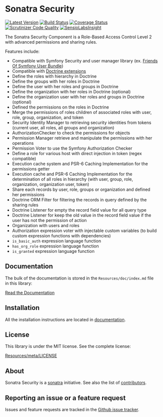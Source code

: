 Sonatra Security
================

[![Latest Version](https://img.shields.io/packagist/v/sonatra/security.svg)](https://packagist.org/packages/sonatra/security)
[![Build Status](https://img.shields.io/travis/sonatra/sonatra-security/master.svg)](https://travis-ci.org/sonatra/sonatra-security)
[![Coverage Status](https://img.shields.io/coveralls/sonatra/sonatra-security/master.svg)](https://coveralls.io/r/sonatra/sonatra-security?branch=master)
[![Scrutinizer Code Quality](https://img.shields.io/scrutinizer/g/sonatra/sonatra-security/master.svg)](https://scrutinizer-ci.com/g/sonatra/sonatra-security?branch=master)
[![SensioLabsInsight](https://img.shields.io/sensiolabs/i/6951c069-4ec4-4cfa-a3b9-281085553fdb.svg)](https://insight.sensiolabs.com/projects/6951c069-4ec4-4cfa-a3b9-281085553fdb)

The Sonatra Security Component is a Role-Based Access Control Level 2 with advanced permissions
and sharing rules.

Features include:

- Compatible with Symfony Security and user manager library (ex. [Friends Of Symfony User Bundle](https://github.com/FriendsOfSymfony/FOSUserBundle))
- Compatible with [Doctrine extensions](https://github.com/Atlantic18/DoctrineExtensions)
- Define the roles with hierarchy in Doctrine
- Define the groups with her roles in Doctrine
- Define the user with her roles and groups in Doctrine
- Define the organization with her roles in Doctrine (optional)
- Define the organization user with her roles and groups in Doctrine (optional)
- Defined the permissions on the roles in Doctrine
- Merge the permissions of roles children of associated roles with user, role, group, organization, and token
- Security Identity Manager to retrieving security identities from tokens (current user,
  all roles, all groups and organization)
- AuthorizationChecker to check the permissions for objects
- Permission Manager retrieve and manipulate the permissions with her operations
- Permission Voter to use the Symfony Authorization Checker
- Define a role for various host with direct injection in token (regex compatible)
- Execution cache system and PSR-6 Caching Implementation for the permissions getter
- Execution cache and PSR-6 Caching Implementation for the determination of all roles in
  hierarchy (with user, group, role, organization, organization user, token)
- Share each records by user, role, groups or organization and defined her permissions
- Doctrine ORM Filter for filtering  the records in query defined by the sharing rules
- Doctrine Listener for empty the record field value for all query type
- Doctrine Listener for keep the old value in the record field value if the user has not the permission of action
- Organization with users and roles
- Authorization expression voter with injectable custom variables (to build custom expression functions with dependencies)
- `is_basic_auth` expression language function
- `has_org_role` expression language function
- `is_granted` expression language function

Documentation
-------------

The bulk of the documentation is stored in the `Resources/doc/index.md`
file in this library:

[Read the Documentation](Resources/doc/index.md)

Installation
------------

All the installation instructions are located in [documentation](Resources/doc/index.md).

License
-------

This library is under the MIT license. See the complete license:

[Resources/meta/LICENSE](Resources/meta/LICENSE)

About
-----

Sonatra Security is a [sonatra](https://github.com/sonatra) initiative.
See also the list of [contributors](https://github.com/sonatra/sonatra-security/graphs/contributors).

Reporting an issue or a feature request
---------------------------------------

Issues and feature requests are tracked in the [Github issue tracker](https://github.com/sonatra/sonatra-security/issues).
